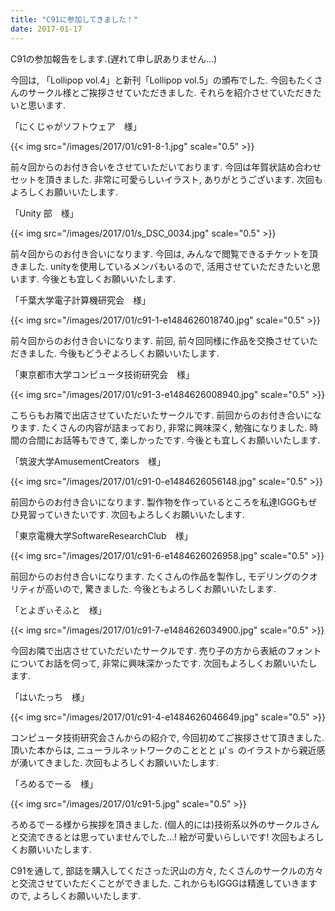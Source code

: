 ```yaml
---
title: "C91に参加してきました！"
date: 2017-01-17
---
```


C91の参加報告をします.(遅れて申し訳ありません...)

今回は, 「Lollipop vol.4」と新刊「Lollipop vol.5」の頒布でした.
今回もたくさんのサークル様とご挨拶させていただきました.
それらを紹介させていただきたいと思います.

「にくじゃがソフトウェア　様」

{{< img src="/images/2017/01/c91-8-1.jpg" scale="0.5" >}}

前々回からのお付き合いをさせていただいております.
今回は年賀状詰め合わせセットを頂きました.
非常に可愛らしいイラスト, ありがとうございます.
次回もよろしくお願いいたします.

「Unity 部　様」

{{< img src="/images/2017/01/s_DSC_0034.jpg" scale="0.5" >}}

前々回からのお付き合いになります.
今回は, みんなで閲覧できるチケットを頂きました.
unityを使用しているメンバもいるので, 活用させていただきたいと思います.
今後とも宜しくお願いいたします.

「千葉大学電子計算機研究会　様」

{{< img src="/images/2017/01/c91-1-e1484626018740.jpg" scale="0.5" >}}

前々回からのお付き合いになります.
前回, 前々回同様に作品を交換させていただきました.
今後もどうぞよろしくお願いいたします.

「東京都市大学コンピュータ技術研究会　様」

{{< img src="/images/2017/01/c91-3-e1484626008940.jpg" scale="0.5" >}}

こちらもお隣で出店させていただいたサークルです.
前回からのお付き合いになります.
たくさんの内容が詰まっており, 非常に興味深く, 勉強になりました.
時間の合間にお話等もできて, 楽しかったです.
今後とも宜しくお願いいたします.

「筑波大学AmusementCreators　様」

{{< img src="/images/2017/01/c91-0-e1484626056148.jpg" scale="0.5" >}}

前回からのお付き合いになります.
製作物を作っているところを私達IGGGもぜひ見習っていきたいです.
次回もよろしくお願いいたします.

「東京電機大学SoftwareResearchClub　様」

{{< img src="/images/2017/01/c91-6-e1484626026958.jpg" scale="0.5" >}}

前回からのお付き合いになります.
たくさんの作品を製作し, モデリングのクオリティが高いので, 驚きました.
今後ともよろしくお願いいたします.

「とよぎぃそふと　様」

{{< img src="/images/2017/01/c91-7-e1484626034900.jpg" scale="0.5" >}}

今回お隣で出店させていただいたサークルです.
売り子の方から表紙のフォントについてお話を伺って,
非常に興味深かったです.
次回もよろしくお願いいたします.

「はいたっち　様」

{{< img src="/images/2017/01/c91-4-e1484626046649.jpg" scale="0.5" >}}

コンピュータ技術研究会さんからの紹介で, 今回初めてご挨拶させて頂きました.
頂いた本からは, ニューラルネットワークのこととと μ’ｓ のイラストから親近感が湧いてきました.
次回もよろしくお願いいたします.

「ろめるでーる　様」

{{< img src="/images/2017/01/c91-5.jpg" scale="0.5" >}}

ろめるでーる様から挨拶を頂きました.
(個人的には)技術系以外のサークルさんと交流できるとは思っていませんでした...!
絵が可愛いらしいです!
次回もよろしくお願いいたします.

C91を通して, 部誌を購入してくださった沢山の方々,
たくさんのサークルの方々と交流させていただくことができました.
これからもIGGGは精進していきますので, よろしくお願いいたします.
